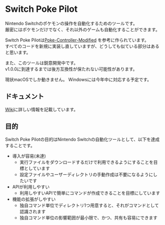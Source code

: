 # Switch Poke Pilot

Nintendo Switchのポケモンの操作を自動化するためのツールです。  
厳密にはポケモンだけでなく、それ以外のゲームも自動化することができます。

Switch Poke Pilotは[Poke-Controller-Modified](https://github.com/Moi-poke/Poke-Controller-Modified)
を参考に作られています。  
すべてのコードを新規に実装し直していますが、どうしても似ている部分はあると思います。

また、このツールは鋭意開発中です。  
v1.0.0に到達するまでは後方互換性が保たれない可能性があります。

現状macOSでしか動きません。
Windowsには今年中に対応する予定です。

## ドキュメント

[Wiki](https://github.com/carimatics/SwitchPokePilot/wiki)に詳しい情報を記載しています。

## 目的

Switch Poke Pilotの目的はNintendo Switchの自動化ツールとして、以下を達成することです。

- 導入が容易(未達)
  - 実行ファイルをダウンロードするだけで利用できるようにすることを目標としています
  - 設定ファイルやユーザーディレクトリの手動作成は不要になるようにしたいです
- APIが利用しやすい
  - 利用しやすいAPIで簡単にコマンドが作成できることを目標にしています
- 機能の拡張がしやすい
  - 独自コマンド単位でディレクトリ1つ用意すると、それがコマンドとして認識されます
  - 独自コマンド単位の影響範囲が最小限で、かつ、共有も容易にできます
